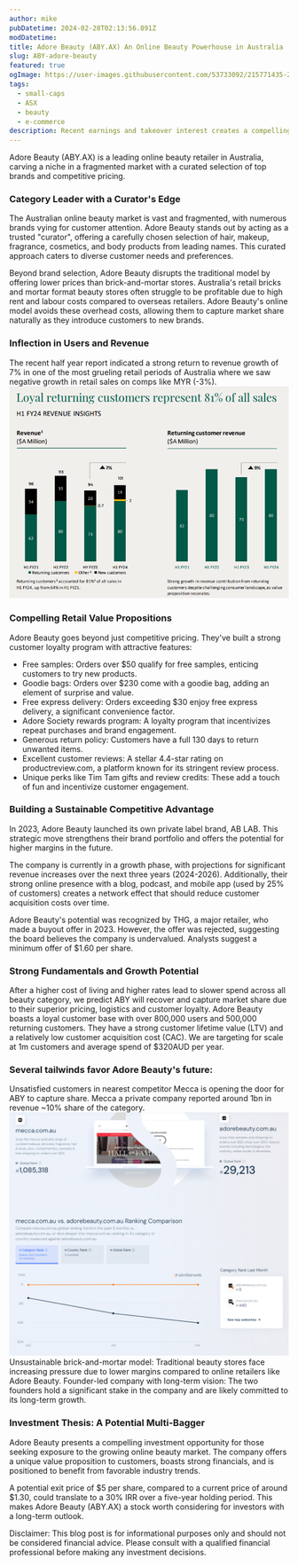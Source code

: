 ```yaml
---
author: mike
pubDatetime: 2024-02-28T02:13:56.891Z
modDatetime:
title: Adore Beauty (ABY.AX) An Online Beauty Powerhouse in Australia
slug: ABY-adore-beauty
featured: true
ogImage: https://user-images.githubusercontent.com/53733092/215771435-25408246-2309-4f8b-a781-1f3d93bdf0ec.png
tags:
  - small-caps
  - ASX
  - beauty
  - e-commerce
description: Recent earnings and takeover interest creates a compelling opportunity.  30m in cash and 120m market cap.
---
```


Adore Beauty (ABY.AX) is a leading online beauty retailer in Australia, carving a niche in a fragmented market with a curated selection of top brands and competitive pricing. 

### Category Leader with a Curator's Edge
The Australian online beauty market is vast and fragmented, with numerous brands vying for customer attention. Adore Beauty stands out by acting as a trusted "curator", offering a carefully chosen selection of hair, makeup, fragrance,  cosmetics, and body products from leading names. This curated approach caters to diverse customer needs and preferences.

Beyond brand selection, Adore Beauty disrupts the traditional model by offering lower prices than brick-and-mortar stores.  Australia's retail bricks and mortar format beauty stores often struggle to be profitable due to high rent and labour costs compared to overseas retailers.  Adore Beauty's online model avoids these overhead costs, allowing them to capture market share naturally as they introduce customers to new brands.

### Inflection in Users and Revenue 
The recent half year report indicated a strong return to revenue growth of 7% in one of the most grueling retail periods of Australia where we saw negative growth in retail sales on comps like MYR (-3%).  
![ABY revenue and user growth](../../assets/images/aby-inflection.png)

### Compelling Retail Value Propositions
Adore Beauty goes beyond just competitive pricing. They've built a strong customer loyalty program with attractive features:

- Free samples: Orders over $50 qualify for free samples, enticing customers to try new products.
- Goodie bags: Orders over $230 come with a goodie bag, adding an element of surprise and value.
- Free express delivery: Orders exceeding $30 enjoy free express delivery, a significant convenience factor.
- Adore Society rewards program: A loyalty program that incentivizes repeat purchases and brand engagement.
- Generous return policy: Customers have a full 130 days to return unwanted items.
- Excellent customer reviews: A stellar 4.4-star rating on productreview.com, a platform known for its stringent review process.
- Unique perks like Tim Tam gifts and review credits: These add a touch of fun and incentivize customer engagement.

### Building a Sustainable Competitive Advantage
In 2023, Adore Beauty launched its own private label brand, AB LAB. This strategic move strengthens their brand portfolio and offers the potential for higher margins in the future.

The company is currently in a growth phase, with projections for significant revenue increases over the next three years (2024-2026).  Additionally, their strong online presence with a blog, podcast, and mobile app (used by 25% of customers) creates a network effect that should reduce customer acquisition costs over time.

Adore Beauty's potential was recognized by THG, a major retailer, who made a buyout offer in 2023. However, the offer was rejected, suggesting the board believes the company is undervalued. Analysts suggest a minimum offer of $1.60 per share.

### Strong Fundamentals and Growth Potential
After a higher cost of living and higher rates lead to slower spend across all beauty category, we predict ABY will recover and capture market share due to their superior pricing, logistics and customer loyalty.
Adore Beauty boasts a loyal customer base with over 800,000 users and 500,000 returning customers.  They have a strong customer lifetime value (LTV) and a relatively low customer acquisition cost (CAC).  We are targeting for scale at 1m customers and average spend of $320AUD per year.

### Several tailwinds favor Adore Beauty's future:

Unsatisfied customers in nearest competitor Mecca is opening the door for ABY to capture share.  Mecca a private company reported around 1bn in revenue ~10% share of the category. 
![mecca vs aby](../../assets/images/aby-webrank-feb.png) 
Unsustainable brick-and-mortar model: Traditional beauty stores face increasing pressure due to lower margins compared to online retailers like Adore Beauty.
Founder-led company with long-term vision: The two founders hold a significant stake in the company and are likely committed to its long-term growth.

### Investment Thesis: A Potential Multi-Bagger
Adore Beauty presents a compelling investment opportunity for those seeking exposure to the growing online beauty market. The company offers a unique value proposition to customers, boasts strong financials, and is positioned to benefit from favorable industry trends.

A potential exit price of $5 per share,  compared to a current price of around $1.30, could translate to a 30% IRR over a five-year holding period. This makes Adore Beauty (ABY.AX) a stock worth considering for investors with a long-term outlook.

Disclaimer: This blog post is for informational purposes only and should not be considered financial advice. Please consult with a qualified financial professional before making any investment decisions.
